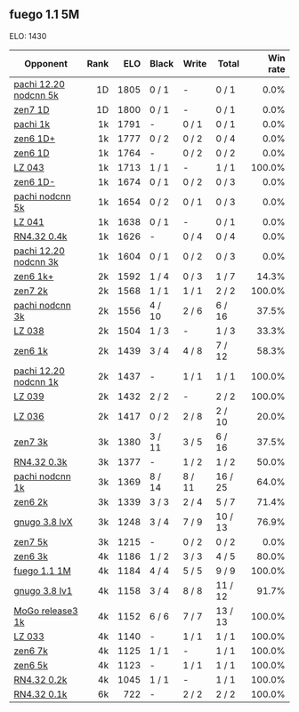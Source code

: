 ## fuego 1.1 5M ##

ELO: 1430

Opponent | Rank | ELO | Black | Write | Total | Win rate
---------|-----:|----:|-------|-------|-------|-------:
[pachi 12.20 nodcnn 5k](pachi%2012.20%20nodcnn%205k.md) | 1D | 1805 | 0 / 1 | - | 0 / 1 | 0.0%
[zen7 1D](zen7%201D.md) | 1D | 1800 | 0 / 1 | - | 0 / 1 | 0.0%
[pachi 1k](pachi%201k.md) | 1k | 1791 | - | 0 / 1 | 0 / 1 | 0.0%
[zen6 1D+](zen6%201D+.md) | 1k | 1777 | 0 / 2 | 0 / 2 | 0 / 4 | 0.0%
[zen6 1D](zen6%201D.md) | 1k | 1764 | - | 0 / 2 | 0 / 2 | 0.0%
[LZ 043](LZ%20043.md) | 1k | 1713 | 1 / 1 | - | 1 / 1 | 100.0%
[zen6 1D-](zen6%201D-.md) | 1k | 1674 | 0 / 1 | 0 / 2 | 0 / 3 | 0.0%
[pachi nodcnn 5k](pachi%20nodcnn%205k.md) | 1k | 1654 | 0 / 2 | 0 / 1 | 0 / 3 | 0.0%
[LZ 041](LZ%20041.md) | 1k | 1638 | 0 / 1 | - | 0 / 1 | 0.0%
[RN4.32 0.4k](RN4.32%200.4k.md) | 1k | 1626 | - | 0 / 4 | 0 / 4 | 0.0%
[pachi 12.20 nodcnn 3k](pachi%2012.20%20nodcnn%203k.md) | 1k | 1604 | 0 / 1 | 0 / 2 | 0 / 3 | 0.0%
[zen6 1k+](zen6%201k+.md) | 2k | 1592 | 1 / 4 | 0 / 3 | 1 / 7 | 14.3%
[zen7 2k](zen7%202k.md) | 2k | 1568 | 1 / 1 | 1 / 1 | 2 / 2 | 100.0%
[pachi nodcnn 3k](pachi%20nodcnn%203k.md) | 2k | 1556 | 4 / 10 | 2 / 6 | 6 / 16 | 37.5%
[LZ 038](LZ%20038.md) | 2k | 1504 | 1 / 3 | - | 1 / 3 | 33.3%
[zen6 1k](zen6%201k.md) | 2k | 1439 | 3 / 4 | 4 / 8 | 7 / 12 | 58.3%
[pachi 12.20 nodcnn 1k](pachi%2012.20%20nodcnn%201k.md) | 2k | 1437 | - | 1 / 1 | 1 / 1 | 100.0%
[LZ 039](LZ%20039.md) | 2k | 1432 | 2 / 2 | - | 2 / 2 | 100.0%
[LZ 036](LZ%20036.md) | 2k | 1417 | 0 / 2 | 2 / 8 | 2 / 10 | 20.0%
[zen7 3k](zen7%203k.md) | 3k | 1380 | 3 / 11 | 3 / 5 | 6 / 16 | 37.5%
[RN4.32 0.3k](RN4.32%200.3k.md) | 3k | 1377 | - | 1 / 2 | 1 / 2 | 50.0%
[pachi nodcnn 1k](pachi%20nodcnn%201k.md) | 3k | 1369 | 8 / 14 | 8 / 11 | 16 / 25 | 64.0%
[zen6 2k](zen6%202k.md) | 3k | 1339 | 3 / 3 | 2 / 4 | 5 / 7 | 71.4%
[gnugo 3.8 lvX](gnugo%203.8%20lvX.md) | 3k | 1248 | 3 / 4 | 7 / 9 | 10 / 13 | 76.9%
[zen7 5k](zen7%205k.md) | 3k | 1215 | - | 0 / 2 | 0 / 2 | 0.0%
[zen6 3k](zen6%203k.md) | 4k | 1186 | 1 / 2 | 3 / 3 | 4 / 5 | 80.0%
[fuego 1.1 1M](fuego%201.1%201M.md) | 4k | 1184 | 4 / 4 | 5 / 5 | 9 / 9 | 100.0%
[gnugo 3.8 lv1](gnugo%203.8%20lv1.md) | 4k | 1158 | 3 / 4 | 8 / 8 | 11 / 12 | 91.7%
[MoGo release3 1k](MoGo%20release3%201k.md) | 4k | 1152 | 6 / 6 | 7 / 7 | 13 / 13 | 100.0%
[LZ 033](LZ%20033.md) | 4k | 1140 | - | 1 / 1 | 1 / 1 | 100.0%
[zen6 7k](zen6%207k.md) | 4k | 1125 | 1 / 1 | - | 1 / 1 | 100.0%
[zen6 5k](zen6%205k.md) | 4k | 1123 | - | 1 / 1 | 1 / 1 | 100.0%
[RN4.32 0.2k](RN4.32%200.2k.md) | 4k | 1045 | 1 / 1 | - | 1 / 1 | 100.0%
[RN4.32 0.1k](RN4.32%200.1k.md) | 6k | 722 | - | 2 / 2 | 2 / 2 | 100.0%
